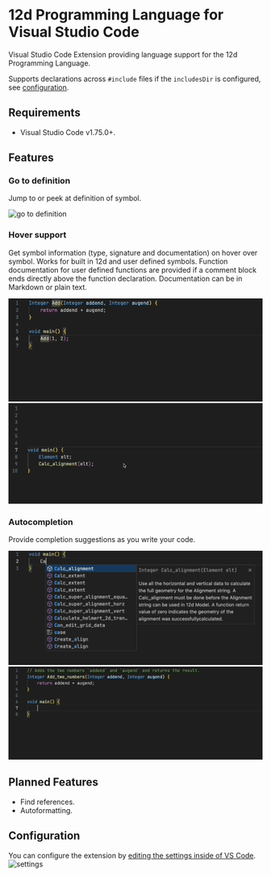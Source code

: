 # 12d Programming Language for Visual Studio Code

Visual Studio Code Extension providing language support for the 12d Programming
Language.

Supports declarations across `#include` files if the `includesDir` is
configured, see [configuration](#configuration).

## Requirements

- Visual Studio Code v1.75.0+.

## Features

### Go to definition

Jump to or peek at definition of symbol.

![go to definition](https://github.com/kelly-lin/vscode-12dpl/assets/19686599/e8ef36a1-0aa3-45d2-a76b-4feccb0d7229)

### Hover support

Get symbol information (type, signature and documentation) on hover over symbol.
Works for built in 12d and user defined symbols. Function documentation for
user defined functions are provided if a comment block ends directly above the
function declaration. Documentation can be in Markdown or plain text.

![hover support](./asset/doc/hover-user-func.gif)
![lib hover](./asset/doc/lib-hover.gif)

### Autocompletion

Provide completion suggestions as you write your code.

![lib completion](./asset/doc/lib-completion-doc.png)
![user func completion](./asset/doc/user-func-completion.gif)

## Planned Features

- Find references.
- Autoformatting.

## Configuration

You can configure the extension by [editing the settings inside of VS
Code](https://code.visualstudio.com/docs/getstarted/settings#_settings-editor).
![settings](https://github.com/kelly-lin/vscode-12dpl/assets/19686599/5edb575f-824d-4882-80e7-cb0f50459c27)
